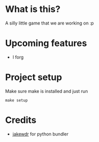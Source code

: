# What is this?

A silly little game that we are working on :p

# Upcoming features

 - I forg

# Project setup

Make sure make is installed and just run

    make setup

# Credits

 - [jakewdr](https://github.com/jakewdr) for python bundler